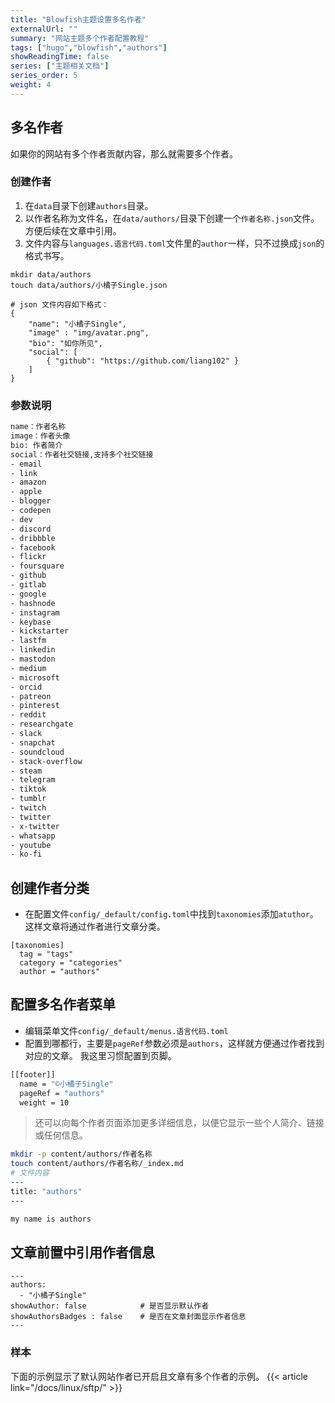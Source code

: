 ```yaml
---
title: "Blowfish主题设置多名作者"
externalUrl: ""
summary: "网站主题多个作者配置教程"
tags: ["hugo","blowfish","authors"]
showReadingTime: false
series: ["主题相关文档"]
series_order: 5
weight: 4
---
```


## 多名作者
如果你的网站有多个作者贡献内容，那么就需要多个作者。


### 创建作者
1. 在`data`目录下创建`authors`目录。
2. 以作者名称为文件名，在`data/authors/`目录下创建一个`作者名称.json`文件。方便后续在文章中引用。
3. 文件内容与`languages.语言代码.toml`文件里的`author`一样，只不过换成`json`的格式书写。
```shell
mkdir data/authors
touch data/authors/小橘子Single.json

# json 文件内容如下格式：
{
    "name": "小橘子Single",
    "image" : "img/avatar.png",
    "bio": "如你所见",
    "social": [
        { "github": "https://github.com/liang102" }
    ]
}

```

### 参数说明
```bash
name：作者名称
image：作者头像
bio: 作者简介
social：作者社交链接,支持多个社交链接
- email
- link
- amazon 
- apple 
- blogger 
- codepen 
- dev 
- discord 
- dribbble
- facebook 
- flickr 
- foursquare 
- github 
- gitlab 
- google 
- hashnode 
- instagram 
- keybase 
- kickstarter
- lastfm
- linkedin 
- mastodon
- medium 
- microsoft
- orcid 
- patreon
- pinterest
- reddit 
- researchgate
- slack 
- snapchat
- soundcloud 
- stack-overflow 
- steam 
- telegram 
- tiktok 
- tumblr 
- twitch 
- twitter 
- x-twitter 
- whatsapp
- youtube 
- ko-fi
```

## 创建作者分类 
- 在配置文件`config/_default/config.toml`中找到`taxonomies`添加`atuthor`。这样文章将通过作者进行文章分类。
```shell
[taxonomies]
  tag = "tags"
  category = "categories"
  author = "authors"
```

## 配置多名作者菜单
- 编辑菜单文件`config/_default/menus.语言代码.toml`
- 配置到哪都行，主要是`pageRef`参数必须是`authors`，这样就方便通过作者找到对应的文章。
我这里习惯配置到页脚。
```bash
[[footer]]
  name = "©小橘子Single"
  pageRef = "authors"
  weight = 10
```

> 还可以向每个作者页面添加更多详细信息，以便它显示一些个人简介、链接或任何信息。
```bash
mkdir -p content/authors/作者名称
touch content/authors/作者名称/_index.md 
# 文件内容
---
title: "authors"
---

my name is authors
```

## 文章前置中引用作者信息
```shell
---
authors: 
  - "小橘子Single"
showAuthor: false            # 是否显示默认作者
showAuthorsBadges : false    # 是否在文章封面显示作者信息
---
```

### 样本
下面的示例显示了默认网站作者已开启且文章有多个作者的示例。
{{< article link="/docs/linux/sftp/" >}}




